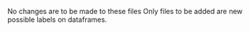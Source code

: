 No changes are to be made to these files
Only files to be added are new possible labels on dataframes. 
